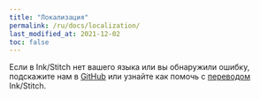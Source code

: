 ```yaml
---
title: "Локализация"
permalink: /ru/docs/localization/
last_modified_at: 2021-12-02
toc: false
---
```

Если в Ink/Stitch нет вашего языка или вы обнаружили ошибку, подскажите нам в [GitHub](https://github.com/inkstitch/inkstitch/issues) или узнайте как помочь с [переводом](/ru/developers/localize/) Ink/Stitch.
